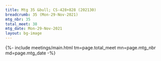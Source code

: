 ```yaml
---
title: Mtg 35 &bull; CS-428+828 (202130)
breadcrumb: 35 (Mon-29-Nov-2021)
mtg_nbr: 35
total_meet: 38
mtg_date: Mon-29-Nov-2021
layout: bg-image
---
```


{%- include meetings/main.html
    tm=page.total_meet
    mn=page.mtg_nbr
    md=page.mtg_date
-%}
